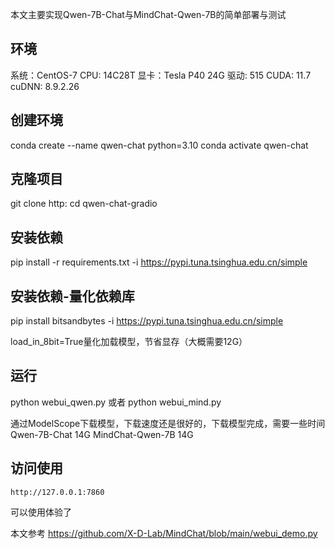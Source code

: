   本文主要实现Qwen-7B-Chat与MindChat-Qwen-7B的简单部署与测试

## 环境
  系统：CentOS-7
  CPU: 14C28T
  显卡：Tesla P40 24G
  驱动: 515
  CUDA: 11.7
  cuDNN: 8.9.2.26

## 创建环境
conda create --name qwen-chat python=3.10
conda activate qwen-chat

## 克隆项目
git clone http:
cd qwen-chat-gradio

## 安装依赖
pip install -r requirements.txt -i https://pypi.tuna.tsinghua.edu.cn/simple

## 安装依赖-量化依赖库
pip install bitsandbytes -i https://pypi.tuna.tsinghua.edu.cn/simple

load_in_8bit=True量化加载模型，节省显存（大概需要12G）

## 运行
python webui_qwen.py
或者
python webui_mind.py

通过ModelScope下载模型，下载速度还是很好的，下载模型完成，需要一些时间
    Qwen-7B-Chat        14G
    MindChat-Qwen-7B    14G

## 访问使用
    http://127.0.0.1:7860

可以使用体验了


本文参考
https://github.com/X-D-Lab/MindChat/blob/main/webui_demo.py